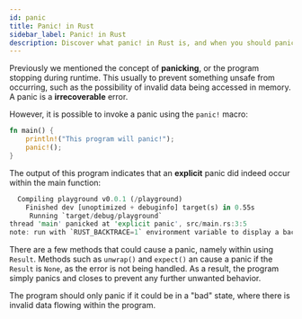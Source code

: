 ```yaml
---
id: panic
title: Panic! in Rust
sidebar_label: Panic! in Rust
description: Discover what panic! in Rust is, and when you should panic.
---
```


Previously we mentioned the concept of **panicking**, or the program stopping during runtime.  This usually to prevent something unsafe from occurring, such as the possibility of invalid data being accessed in memory.  A panic is a **irrecoverable** error.

However, it is possible to invoke a panic using the `panic!` macro:

```rust
fn main() {
    println!("This program will panic!");
    panic!();
}
```

The output of this program indicates that an **explicit** panic did indeed occur within the main function: 

```rust 
  Compiling playground v0.0.1 (/playground)
    Finished dev [unoptimized + debuginfo] target(s) in 0.55s
     Running `target/debug/playground`
thread 'main' panicked at 'explicit panic', src/main.rs:3:5
note: run with `RUST_BACKTRACE=1` environment variable to display a backtrace
```

There are a few methods that could cause a panic, namely within using `Result`.  Methods such as `unwrap()` and `expect()` an cause a panic if the `Result` is `None`, as the error is not being handled.  As a result, the program simply panics and closes to prevent any further unwanted behavior.

The program should only panic if it could be in a "bad" state, where there is invalid data flowing within the program.  